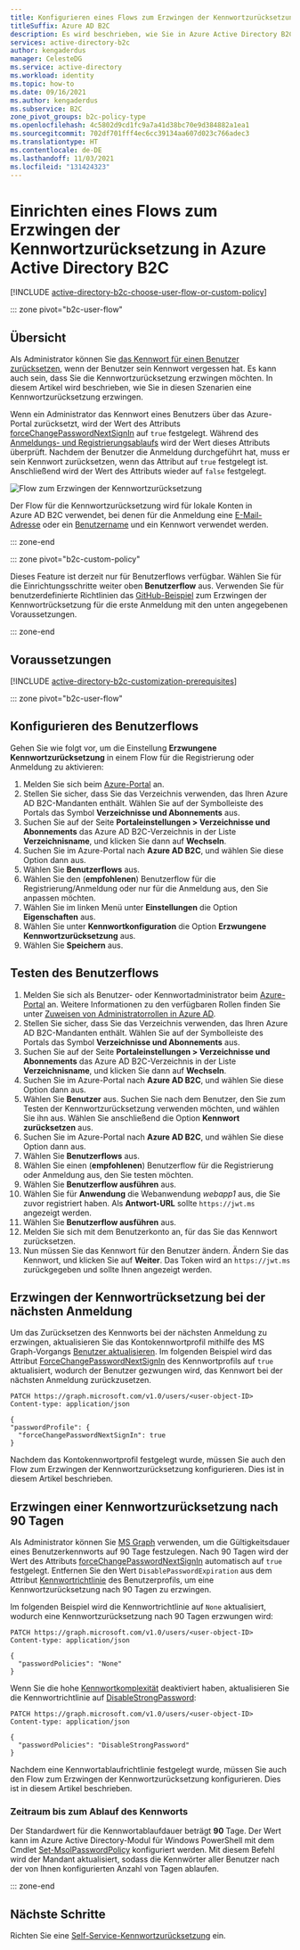 ```yaml
---
title: Konfigurieren eines Flows zum Erzwingen der Kennwortzurücksetzung in Azure AD B2C
titleSuffix: Azure AD B2C
description: Es wird beschrieben, wie Sie in Azure Active Directory B2C einen Flow zum Erzwingen der Kennwortzurücksetzung einrichten.
services: active-directory-b2c
author: kengaderdus
manager: CelesteDG
ms.service: active-directory
ms.workload: identity
ms.topic: how-to
ms.date: 09/16/2021
ms.author: kengaderdus
ms.subservice: B2C
zone_pivot_groups: b2c-policy-type
ms.openlocfilehash: 4c5802d9cd1fc9a7a41d38bc70e9d384882a1ea1
ms.sourcegitcommit: 702df701fff4ec6cc39134aa607d023c766adec3
ms.translationtype: HT
ms.contentlocale: de-DE
ms.lasthandoff: 11/03/2021
ms.locfileid: "131424323"
---
```

# <a name="set-up-a-force-password-reset-flow-in-azure-active-directory-b2c"></a>Einrichten eines Flows zum Erzwingen der Kennwortzurücksetzung in Azure Active Directory B2C

[!INCLUDE [active-directory-b2c-choose-user-flow-or-custom-policy](../../includes/active-directory-b2c-choose-user-flow-or-custom-policy.md)]

::: zone pivot="b2c-user-flow"

## <a name="overview"></a>Übersicht

Als Administrator können Sie [das Kennwort für einen Benutzer zurücksetzen](manage-users-portal.md#reset-a-users-password), wenn der Benutzer sein Kennwort vergessen hat. Es kann auch sein, dass Sie die Kennwortzurücksetzung erzwingen möchten. In diesem Artikel wird beschrieben, wie Sie in diesen Szenarien eine Kennwortzurücksetzung erzwingen.

Wenn ein Administrator das Kennwort eines Benutzers über das Azure-Portal zurücksetzt, wird der Wert des Attributs [forceChangePasswordNextSignIn](user-profile-attributes.md#password-profile-property) auf `true` festgelegt. Während des [Anmeldungs- und Registrierungsablaufs](add-sign-up-and-sign-in-policy.md) wird der Wert dieses Attributs überprüft. Nachdem der Benutzer die Anmeldung durchgeführt hat, muss er sein Kennwort zurücksetzen, wenn das Attribut auf `true` festgelegt ist. Anschließend wird der Wert des Attributs wieder auf `false` festgelegt.

![Flow zum Erzwingen der Kennwortzurücksetzung](./media/force-password-reset/force-password-reset-flow.png)

Der Flow für die Kennwortzurücksetzung wird für lokale Konten in Azure AD B2C verwendet, bei denen für die Anmeldung eine [E-Mail-Adresse](sign-in-options.md#email-sign-in) oder ein [Benutzername](sign-in-options.md#username-sign-in) und ein Kennwort verwendet werden.

::: zone-end

::: zone pivot="b2c-custom-policy"

Dieses Feature ist derzeit nur für Benutzerflows verfügbar. Wählen Sie für die Einrichtungsschritte weiter oben **Benutzerflow** aus. Verwenden Sie für benutzerdefinierte Richtlinien das [GitHub-Beispiel](https://github.com/azure-ad-b2c/samples/tree/master/policies/force-password-reset-first-logon) zum Erzwingen der Kennwortrücksetzung für die erste Anmeldung mit den unten angegebenen Voraussetzungen.

::: zone-end

## <a name="prerequisites"></a>Voraussetzungen

[!INCLUDE [active-directory-b2c-customization-prerequisites](../../includes/active-directory-b2c-customization-prerequisites.md)]

::: zone pivot="b2c-user-flow"

## <a name="configure-your-user-flow"></a>Konfigurieren des Benutzerflows

Gehen Sie wie folgt vor, um die Einstellung **Erzwungene Kennwortzurücksetzung** in einem Flow für die Registrierung oder Anmeldung zu aktivieren:

1. Melden Sie sich beim [Azure-Portal](https://portal.azure.com) an.
1. Stellen Sie sicher, dass Sie das Verzeichnis verwenden, das Ihren Azure AD B2C-Mandanten enthält. Wählen Sie auf der Symbolleiste des Portals das Symbol **Verzeichnisse und Abonnements** aus.
1. Suchen Sie auf der Seite **Portaleinstellungen > Verzeichnisse und Abonnements** das Azure AD B2C-Verzeichnis in der Liste **Verzeichnisname**, und klicken Sie dann auf **Wechseln**.
1. Suchen Sie im Azure-Portal nach **Azure AD B2C**, und wählen Sie diese Option dann aus.
1. Wählen Sie **Benutzerflows** aus.
1. Wählen Sie den (**empfohlenen**) Benutzerflow für die Registrierung/Anmeldung oder nur für die Anmeldung aus, den Sie anpassen möchten.
1. Wählen Sie im linken Menü unter **Einstellungen** die Option **Eigenschaften** aus.
1. Wählen Sie unter **Kennwortkonfiguration** die Option **Erzwungene Kennwortzurücksetzung** aus.
1. Wählen Sie **Speichern** aus.

## <a name="test-the-user-flow"></a>Testen des Benutzerflows

1. Melden Sie sich als Benutzer- oder Kennwortadministrator beim [Azure-Portal](https://portal.azure.com) an. Weitere Informationen zu den verfügbaren Rollen finden Sie unter [Zuweisen von Administratorrollen in Azure AD](../active-directory/roles/permissions-reference.md#all-roles).
1. Stellen Sie sicher, dass Sie das Verzeichnis verwenden, das Ihren Azure AD B2C-Mandanten enthält. Wählen Sie auf der Symbolleiste des Portals das Symbol **Verzeichnisse und Abonnements** aus.
1. Suchen Sie auf der Seite **Portaleinstellungen > Verzeichnisse und Abonnements** das Azure AD B2C-Verzeichnis in der Liste **Verzeichnisname**, und klicken Sie dann auf **Wechseln**.
1. Suchen Sie im Azure-Portal nach **Azure AD B2C**, und wählen Sie diese Option dann aus.
1. Wählen Sie **Benutzer** aus. Suchen Sie nach dem Benutzer, den Sie zum Testen der Kennwortzurücksetzung verwenden möchten, und wählen Sie ihn aus. Wählen Sie anschließend die Option **Kennwort zurücksetzen** aus.
1. Suchen Sie im Azure-Portal nach **Azure AD B2C**, und wählen Sie diese Option dann aus.
1. Wählen Sie **Benutzerflows** aus.
1. Wählen Sie einen (**empfohlenen**) Benutzerflow für die Registrierung oder Anmeldung aus, den Sie testen möchten.
1. Wählen Sie **Benutzerflow ausführen** aus.
1. Wählen Sie für **Anwendung** die Webanwendung *webapp1* aus, die Sie zuvor registriert haben. Als **Antwort-URL** sollte `https://jwt.ms` angezeigt werden.
1. Wählen Sie **Benutzerflow ausführen** aus.
1. Melden Sie sich mit dem Benutzerkonto an, für das Sie das Kennwort zurücksetzen.
1. Nun müssen Sie das Kennwort für den Benutzer ändern. Ändern Sie das Kennwort, und klicken Sie auf **Weiter**. Das Token wird an `https://jwt.ms` zurückgegeben und sollte Ihnen angezeigt werden.

## <a name="force-password-reset-on-next-login"></a>Erzwingen der Kennwortrücksetzung bei der nächsten Anmeldung

Um das Zurücksetzen des Kennworts bei der nächsten Anmeldung zu erzwingen, aktualisieren Sie das Kontokennwortprofil mithilfe des MS Graph-Vorgangs [Benutzer aktualisieren](/graph/api/user-update). Im folgenden Beispiel wird das Attribut [ForceChangePasswordNextSignIn](user-profile-attributes.md#password-profile-property) des Kennwortprofils auf `true` aktualisiert, wodurch der Benutzer gezwungen wird, das Kennwort bei der nächsten Anmeldung zurückzusetzen.

```http
PATCH https://graph.microsoft.com/v1.0/users/<user-object-ID>
Content-type: application/json

{
"passwordProfile": {
  "forceChangePasswordNextSignIn": true
}
```

Nachdem das Kontokennwortprofil festgelegt wurde, müssen Sie auch den Flow zum Erzwingen der Kennwortzurücksetzung konfigurieren. Dies ist in diesem Artikel beschrieben.

## <a name="force-a-password-reset-after-90-days"></a>Erzwingen einer Kennwortzurücksetzung nach 90 Tagen

Als Administrator können Sie [MS Graph](microsoft-graph-operations.md) verwenden, um die Gültigkeitsdauer eines Benutzerkennworts auf 90 Tage festzulegen. Nach 90 Tagen wird der Wert des Attributs [forceChangePasswordNextSignIn](user-profile-attributes.md#password-profile-property) automatisch auf `true` festgelegt. Entfernen Sie den Wert `DisablePasswordExpiration` aus dem Attribut [Kennwortrichtlinie](user-profile-attributes.md#password-policy-attribute) des Benutzerprofils, um eine Kennwortzurücksetzung nach 90 Tagen zu erzwingen.

Im folgenden Beispiel wird die Kennwortrichtlinie auf `None` aktualisiert, wodurch eine Kennwortzurücksetzung nach 90 Tagen erzwungen wird:

```http
PATCH https://graph.microsoft.com/v1.0/users/<user-object-ID>
Content-type: application/json

{
  "passwordPolicies": "None"
}
```

Wenn Sie die hohe [Kennwortkomplexität](password-complexity.md) deaktiviert haben, aktualisieren Sie die Kennwortrichtlinie auf [DisableStrongPassword](user-profile-attributes.md#password-policy-attribute):

```http
PATCH https://graph.microsoft.com/v1.0/users/<user-object-ID>
Content-type: application/json

{
  "passwordPolicies": "DisableStrongPassword"
}
```

Nachdem eine Kennwortablaufrichtlinie festgelegt wurde, müssen Sie auch den Flow zum Erzwingen der Kennwortzurücksetzung konfigurieren. Dies ist in diesem Artikel beschrieben.

### <a name="password-expiry-duration"></a>Zeitraum bis zum Ablauf des Kennworts

Der Standardwert für die Kennwortablaufdauer beträgt **90** Tage. Der Wert kann im Azure Active Directory-Modul für Windows PowerShell mit dem Cmdlet [Set-MsolPasswordPolicy](/powershell/module/msonline/set-msolpasswordpolicy) konfiguriert werden. Mit diesem Befehl wird der Mandant aktualisiert, sodass die Kennwörter aller Benutzer nach der von Ihnen konfigurierten Anzahl von Tagen ablaufen.

::: zone-end

## <a name="next-steps"></a>Nächste Schritte

Richten Sie eine [Self-Service-Kennwortzurücksetzung](add-password-reset-policy.md) ein.
